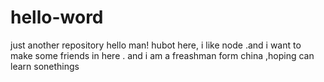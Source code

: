 # hello-word
just another repository
hello man!
hubot here, i like node .and i want to make some friends in here .
and i am a freashman form china ,hoping  can learn sonethings
